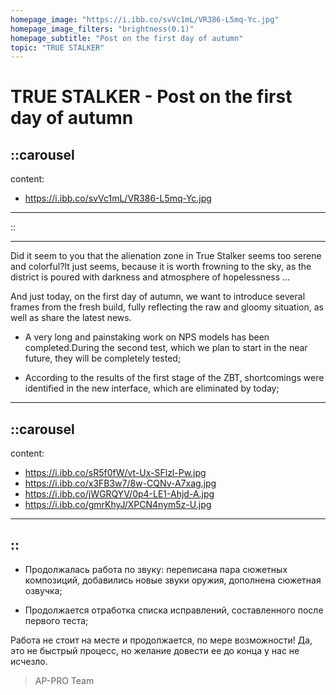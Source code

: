 ```yaml
---
homepage_image: "https://i.ibb.co/svVc1mL/VR386-L5mq-Yc.jpg"
homepage_image_filters: "brightness(0.1)"
homepage_subtitle: "Post on the first day of autumn"
topic: "TRUE STALKER"
---
```


# TRUE STALKER - Post on the first day of autumn

::carousel
---
content:
 - https://i.ibb.co/svVc1mL/VR386-L5mq-Yc.jpg
---
::

---

Did it seem to you that the alienation zone in True Stalker seems too serene and colorful?It just seems, because it is worth frowning to the sky, as the district is poured with darkness and atmosphere of hopelessness ...

And just today, on the first day of autumn, we want to introduce several frames from the fresh build, fully reflecting the raw and gloomy situation, as well as share the latest news.

- A very long and painstaking work on NPS models has been completed.During the second test, which we plan to start in the near future, they will be completely tested;

- According to the results of the first stage of the ZBT, shortcomings were identified in the new interface, which are eliminated by today;

---
::carousel
---
content:
 - https://i.ibb.co/sR5f0fW/vt-Ux-SFlzl-Pw.jpg
 - https://i.ibb.co/x3FB3w7/8w-CQNv-A7xag.jpg
 - https://i.ibb.co/jWGRQYV/0p4-LE1-Ahjd-A.jpg
 - https://i.ibb.co/gmrKhyJ/XPCN4nym5z-U.jpg
---
::
---

- Продолжалась работа по звуку: переписана пара сюжетных композиций, добавились новые звуки оружия, дополнена сюжетная озвучка;

- Продолжается отработка списка исправлений, составленного после первого теста;

Работа не стоит на месте и продолжается, по мере возможности! Да, это не быстрый процесс, но желание довести ее до конца у нас не исчезло.

> AP-PRO Team